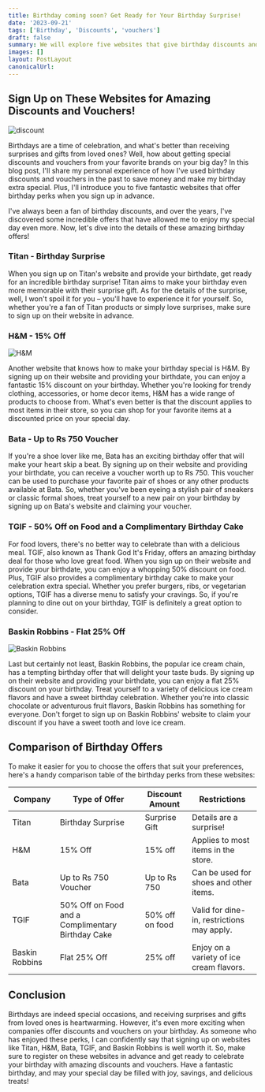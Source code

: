 ```yaml
---
title: Birthday coming soon? Get Ready for Your Birthday Surprise!
date: '2023-09-21'
tags: ['Birthday', 'Discounts', 'vouchers']
draft: false
summary: We will explore five websites that give birthday discounts and vouchers. So, get ready to be surprised on your special day by signing up on these websites!
images: []
layout: PostLayout
canonicalUrl:
---
```


## Sign Up on These Websites for Amazing Discounts and Vouchers!

![discount](/static/images/blog/birthday/discount.jpg)

Birthdays are a time of celebration, and what's better than receiving surprises and gifts from loved ones? Well, how about getting special discounts and vouchers from your favorite brands on your big day? In this blog post, I'll share my personal experience of how I've used birthday discounts and vouchers in the past to save money and make my birthday extra special. Plus, I'll introduce you to five fantastic websites that offer birthday perks when you sign up in advance.

I've always been a fan of birthday discounts, and over the years, I've discovered some incredible offers that have allowed me to enjoy my special day even more. Now, let's dive into the details of these amazing birthday offers!

### Titan - Birthday Surprise

When you sign up on Titan's website and provide your birthdate, get ready for an incredible birthday surprise! Titan aims to make your birthday even more memorable with their surprise gift. As for the details of the surprise, well, I won't spoil it for you – you'll have to experience it for yourself. So, whether you're a fan of Titan products or simply love surprises, make sure to sign up on their website in advance.

### H&M - 15% Off

![H&M](/static/images/blog/birthday/H&M.jpg)

Another website that knows how to make your birthday special is H&M. By signing up on their website and providing your birthdate, you can enjoy a fantastic 15% discount on your birthday. Whether you're looking for trendy clothing, accessories, or home decor items, H&M has a wide range of products to choose from. What's even better is that the discount applies to most items in their store, so you can shop for your favorite items at a discounted price on your special day.

### Bata - Up to Rs 750 Voucher

If you're a shoe lover like me, Bata has an exciting birthday offer that will make your heart skip a beat. By signing up on their website and providing your birthdate, you can receive a voucher worth up to Rs 750. This voucher can be used to purchase your favorite pair of shoes or any other products available at Bata. So, whether you've been eyeing a stylish pair of sneakers or classic formal shoes, treat yourself to a new pair on your birthday by signing up on Bata's website and claiming your voucher.

### TGIF - 50% Off on Food and a Complimentary Birthday Cake

For food lovers, there's no better way to celebrate than with a delicious meal. TGIF, also known as Thank God It's Friday, offers an amazing birthday deal for those who love great food. When you sign up on their website and provide your birthdate, you can enjoy a whopping 50% discount on food. Plus, TGIF also provides a complimentary birthday cake to make your celebration extra special. Whether you prefer burgers, ribs, or vegetarian options, TGIF has a diverse menu to satisfy your cravings. So, if you're planning to dine out on your birthday, TGIF is definitely a great option to consider.

### Baskin Robbins - Flat 25% Off

![Baskin Robbins](/static/images/blog/birthday/Baskin-Robbins.jpg)

Last but certainly not least, Baskin Robbins, the popular ice cream chain, has a tempting birthday offer that will delight your taste buds. By signing up on their website and providing your birthdate, you can enjoy a flat 25% discount on your birthday. Treat yourself to a variety of delicious ice cream flavors and have a sweet birthday celebration. Whether you're into classic chocolate or adventurous fruit flavors, Baskin Robbins has something for everyone. Don't forget to sign up on Baskin Robbins' website to claim your discount if you have a sweet tooth and love ice cream.

## Comparison of Birthday Offers

To make it easier for you to choose the offers that suit your preferences, here's a handy comparison table of the birthday perks from these websites:

| Company        | Type of Offer                                     | Discount Amount | Restrictions                               |
| -------------- | ------------------------------------------------- | --------------- | ------------------------------------------ |
| Titan          | Birthday Surprise                                 | Surprise Gift   | Details are a surprise!                    |
| H&M            | 15% Off                                           | 15% off         | Applies to most items in the store.        |
| Bata           | Up to Rs 750 Voucher                              | Up to Rs 750    | Can be used for shoes and other items.     |
| TGIF           | 50% Off on Food and a Complimentary Birthday Cake | 50% off on food | Valid for dine-in, restrictions may apply. |
| Baskin Robbins | Flat 25% Off                                      | 25% off         | Enjoy on a variety of ice cream flavors.   |

## Conclusion

Birthdays are indeed special occasions, and receiving surprises and gifts from loved ones is heartwarming. However, it's even more exciting when companies offer discounts and vouchers on your birthday. As someone who has enjoyed these perks, I can confidently say that signing up on websites like Titan, H&M, Bata, TGIF, and Baskin Robbins is well worth it. So, make sure to register on these websites in advance and get ready to celebrate your birthday with amazing discounts and vouchers. Have a fantastic birthday, and may your special day be filled with joy, savings, and delicious treats!
